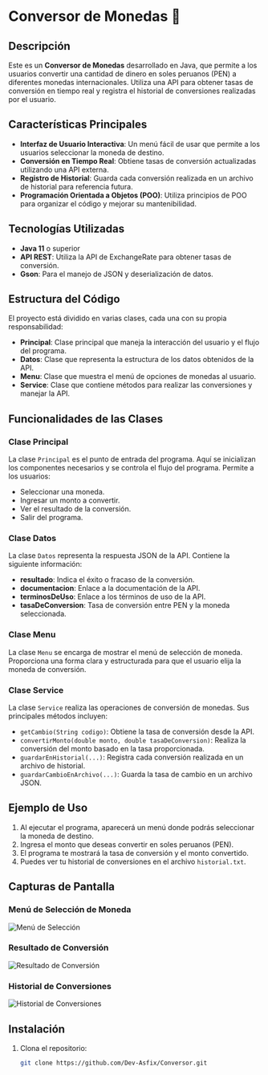 # Conversor de Monedas 💱

## Descripción

Este es un **Conversor de Monedas** desarrollado en Java, que permite a los usuarios convertir una cantidad de dinero en soles peruanos (PEN) a diferentes monedas internacionales. Utiliza una API para obtener tasas de conversión en tiempo real y registra el historial de conversiones realizadas por el usuario.

## Características Principales

- **Interfaz de Usuario Interactiva**: Un menú fácil de usar que permite a los usuarios seleccionar la moneda de destino.
- **Conversión en Tiempo Real**: Obtiene tasas de conversión actualizadas utilizando una API externa.
- **Registro de Historial**: Guarda cada conversión realizada en un archivo de historial para referencia futura.
- **Programación Orientada a Objetos (POO)**: Utiliza principios de POO para organizar el código y mejorar su mantenibilidad.

## Tecnologías Utilizadas

- **Java 11** o superior
- **API REST**: Utiliza la API de ExchangeRate para obtener tasas de conversión.
- **Gson**: Para el manejo de JSON y deserialización de datos.

## Estructura del Código

El proyecto está dividido en varias clases, cada una con su propia responsabilidad:

- **Principal**: Clase principal que maneja la interacción del usuario y el flujo del programa.
- **Datos**: Clase que representa la estructura de los datos obtenidos de la API.
- **Menu**: Clase que muestra el menú de opciones de monedas al usuario.
- **Service**: Clase que contiene métodos para realizar las conversiones y manejar la API.

## Funcionalidades de las Clases

### Clase Principal

La clase `Principal` es el punto de entrada del programa. Aquí se inicializan los componentes necesarios y se controla el flujo del programa. Permite a los usuarios:

- Seleccionar una moneda.
- Ingresar un monto a convertir.
- Ver el resultado de la conversión.
- Salir del programa.

### Clase Datos

La clase `Datos` representa la respuesta JSON de la API. Contiene la siguiente información:

- **resultado**: Indica el éxito o fracaso de la conversión.
- **documentacion**: Enlace a la documentación de la API.
- **terminosDeUso**: Enlace a los términos de uso de la API.
- **tasaDeConversion**: Tasa de conversión entre PEN y la moneda seleccionada.

### Clase Menu

La clase `Menu` se encarga de mostrar el menú de selección de moneda. Proporciona una forma clara y estructurada para que el usuario elija la moneda de conversión.

### Clase Service

La clase `Service` realiza las operaciones de conversión de monedas. Sus principales métodos incluyen:

- `getCambio(String codigo)`: Obtiene la tasa de conversión desde la API.
- `convertirMonto(double monto, double tasaDeConversion)`: Realiza la conversión del monto basado en la tasa proporcionada.
- `guardarEnHistorial(...)`: Registra cada conversión realizada en un archivo de historial.
- `guardarCambioEnArchivo(...)`: Guarda la tasa de cambio en un archivo JSON.

## Ejemplo de Uso

1. Al ejecutar el programa, aparecerá un menú donde podrás seleccionar la moneda de destino.
2. Ingresa el monto que deseas convertir en soles peruanos (PEN).
3. El programa te mostrará la tasa de conversión y el monto convertido.
4. Puedes ver tu historial de conversiones en el archivo `historial.txt`.

## Capturas de Pantalla

### Menú de Selección de Moneda

![Menú de Selección](recursos.Captura1.png)

### Resultado de Conversión

![Resultado de Conversión](ruta/a/tu/captura/resultado.png)

### Historial de Conversiones

![Historial de Conversiones](ruta/a/tu/captura/historial.png)

## Instalación

1. Clona el repositorio:
   ```bash
   git clone https://github.com/Dev-Asfix/Conversor.git
